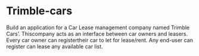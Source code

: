 # Trimble-cars
Build an application for a Car Lease management company named Trimble Cars’. Thiscompany acts as an interface between car owners and leasers. Every car owner can registertheir car to let for lease/rent. Any end-user can register can lease any available car list.
